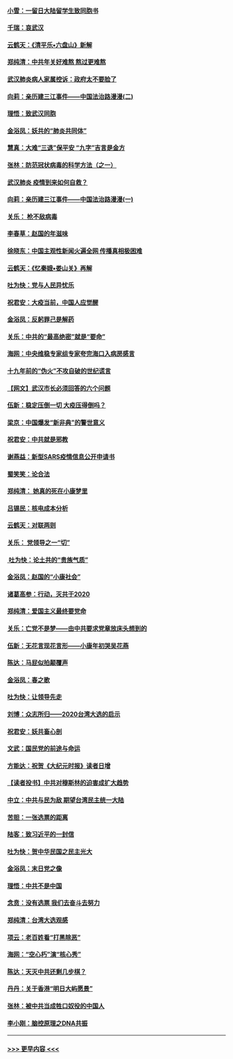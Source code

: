 #### [小雪：一留日大陆留学生致同胞书](../pages/nsc993/n11834624.md?t=01312144) 
#### [千瑞：哀武汉](../pages/nsc993/n11833647.md?t=01312144) 
#### [云鹤天：《清平乐▪六盘山》新解](../pages/nsc993/n11833611.md?t=01312144) 
#### [郑纯清：中共年关好难熬 熬过更难熬](../pages/nsc993/n11833489.md?t=01312144) 
#### [武汉肺炎病人家属控诉：政府太不要脸了](../pages/nsc993/n11833205.md?t=01312144) 
#### [向莉：亲历建三江事件——中国法治路漫漫(二)](../pages/nsc993/n11829102.md?t=01312144) 
#### [理悟：致武汉同胞](../pages/nsc993/n11831522.md?t=01312144) 
#### [金浴凤：妖共的“肺炎共同体”](../pages/nsc993/n11829448.md?t=01312144) 
#### [慧真：大难“三退”保平安 “九字”吉言是金方](../pages/nsc993/n11829501.md?t=01312144) 
#### [张林：防范冠状病毒的科学方法（之一）](../pages/nsc993/n11828618.md?t=01312144) 
#### [武汉肺炎 疫情到来如何自救？](../pages/nsc993/n11827632.md?t=01312144) 
#### [向莉：亲历建三江事件——中国法治路漫漫(一)](../pages/nsc993/n11827190.md?t=01312144) 
#### [关乐： 枪不敌病毒](../pages/nsc993/n11826746.md?t=01312144) 
#### [李春草：赵国的年滋味](../pages/nsc993/n11826321.md?t=01312144) 
#### [徐晓东：中国主观性新闻火遍全网 传播真相极困难](../pages/nsc993/n11826508.md?t=01312144) 
#### [云鹤天：《忆秦娥▪娄山关》再解](../pages/nsc993/n11824682.md?t=01312144) 
#### [吐为快：党与人民异忧乐](../pages/nsc993/n11824660.md?t=01312144) 
#### [祝君安：大疫当前，中国人应觉醒](../pages/nsc993/n11821946.md?t=01312144) 
#### [金浴凤：反躬罪己是解药](../pages/nsc993/n11820280.md?t=01312144) 
#### [关乐：中共的“最高绝密”就是“要命”](../pages/nsc993/n11816946.md?t=01312144) 
#### [海网：中央维稳专家组专家夸完海口入病房感言](../pages/nsc993/n11815138.md?t=01312144) 
#### [十九年前的“伪火”不攻自破的世纪谎言](../pages/nsc993/n11813238.md?t=01312144) 
#### [【网文】武汉市长必须回答的六个问题](../pages/nsc993/n11813848.md?t=01312144) 
#### [伍新：稳定压倒一切 大疫压得倒吗？](../pages/nsc993/n11812634.md?t=01312144) 
#### [梁京：中国爆发“新非典”的警世意义](../pages/nsc993/n11812554.md?t=01312144) 
#### [祝君安：中共就是邪教](../pages/nsc993/n11812431.md?t=01312144) 
#### [谢燕益：新型SARS疫情信息公开申请书](../pages/nsc993/n11808840.md?t=01312144) 
#### [蜀笑笑：论合法](../pages/nsc993/n11808064.md?t=01312144) 
#### [郑纯清： 她真的死在小康梦里](../pages/nsc993/n11806623.md?t=01312144) 
#### [吕锡民：核电成本分析](../pages/nsc993/n11806284.md?t=01312144) 
#### [云鹤天：对联两则](../pages/nsc993/n11805957.md?t=01312144) 
#### [关乐： 党领导之一“切”](../pages/nsc993/n11804505.md?t=01312144) 
#### [ 吐为快：论土共的“贵族气质”](../pages/nsc993/n11804490.md?t=01312144) 
#### [金浴凤：赵国的“小康社会”](../pages/nsc993/n11804452.md?t=01312144) 
#### [诸葛高参：行动，灭共于2020](../pages/nsc993/n11804120.md?t=01312144) 
#### [郑纯清：爱国主义最终要党命](../pages/nsc993/n11802197.md?t=01312144) 
#### [关乐：亡党不是梦——由中共要求党章放床头想到的](../pages/nsc993/n11802156.md?t=01312144) 
#### [伍新：无花言现花言形——小康年初哭吴花燕](../pages/nsc993/n11800044.md?t=01312144) 
#### [陈达：马屁似拍颠覆声](../pages/nsc993/n11800010.md?t=01312144) 
#### [金浴凤：春之歌](../pages/nsc993/n11797687.md?t=01312144) 
#### [吐为快：让领导先走](../pages/nsc993/n11797512.md?t=01312144) 
#### [刘博：众志所归——2020台湾大选的启示](../pages/nsc993/n11796878.md?t=01312144) 
#### [祝君安：妖共畜心剖](../pages/nsc993/n11794273.md?t=01312144) 
#### [文武：国民党的前途与命运](../pages/nsc993/n11794198.md?t=01312144) 
#### [方能达：祝贺《大纪元时报》读者日增](../pages/nsc993/n11793807.md?t=01312144) 
#### [【读者投书】中共对穆斯林的迫害成扩大趋势](../pages/nsc993/n11791371.md?t=01312144) 
#### [中立：中共与民为敌 期望台湾民主统一大陆](../pages/nsc993/n11790392.md?t=01312144) 
#### [苦胆：一张选票的距离](../pages/nsc993/n11788914.md?t=01312144) 
#### [陆客：致习近平的一封信](../pages/nsc993/n11788867.md?t=01312144) 
#### [吐为快：贺中华民国之民主光大](../pages/nsc993/n11788618.md?t=01312144) 
#### [金浴凤：末日党之像](../pages/nsc993/n11787475.md?t=01312144) 
#### [理悟：中共不是中国](../pages/nsc993/n11787463.md?t=01312144) 
#### [念贲：没有选票  我们去奋斗去努力](../pages/nsc993/n11787398.md?t=01312144) 
#### [郑纯清：台湾大选观感](../pages/nsc993/n11786210.md?t=01312144) 
#### [项云：老百姓看“打黑除恶”](../pages/nsc993/n11785398.md?t=01312144) 
#### [海网：“空心朽”演“核心秀”](../pages/nsc993/n11783874.md?t=01312144) 
#### [陈达：天灭中共还剩几步棋？](../pages/nsc993/n11783719.md?t=01312144) 
#### [丹丹：关于香港“明日大屿愿景”](../pages/nsc993/n11783273.md?t=01312144) 
#### [张林：被中共当成牲口奴役的中国人](../pages/nsc993/n11782397.md?t=01312144) 
#### [李小刚：脑控原理之DNA共振](../pages/nsc993/n11780962.md?t=01312144) 

----
#### [ >>> 更早内容 <<< ](../indexes/nsc993-earlier.md)
